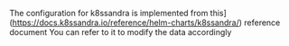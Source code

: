 The configuration for k8ssandra is implemented from this](https://docs.k8ssandra.io/reference/helm-charts/k8ssandra/) reference
document
You can refer to it to modify the data accordingly
